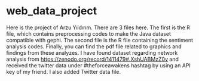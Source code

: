 # web_data_project
Here is the project of Arzu Yıldırım. There are 3 files here. The first is the R file, which contains preprocessing codes to make the Java dataset compatible with gephi. The second file is the R file containing the sentiment analysis codes. Finally, you can find the pdf file related to graphics and findings from these analyzes.
I have found dataset regarding network analysis from https://zenodo.org/record/1411479#.XshUABMzZ0v and received the twitter data under #theforceawakens hashtag by using an API key of my friend. I also added Twitter data file. 
